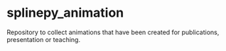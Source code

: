# splinepy_animation
Repository to collect animations that have been created for publications, presentation or teaching. 
